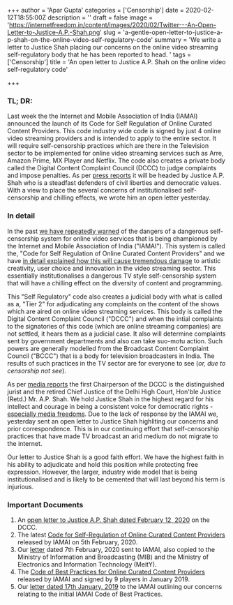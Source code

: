 +++
author = 'Apar Gupta'
categories = ['Censorship']
date = 2020-02-12T18:55:00Z
description = ''
draft = false
image = 'https://internetfreedom.in/content/images/2020/02/Twitter---An-Open-Letter-to-Justice-A.P.-Shah.png'
slug = 'a-gentle-open-letter-to-justice-a-p-shah-on-the-online-video-self-regulatory-code'
summary = 'We write a letter to Justice Shah placing our concerns on the online video streaming self-regulatory body that he has been reported to head. '
tags = ['Censorship']
title = 'An open letter to Justice A.P. Shah on the online video self-regulatory code'

+++


### TL; DR:

Last week the the Internet and  Mobile Association of India (IAMAI) announced the launch of its Code for Self Regulation of Online Curated Content Providers. This code industry wide code is signed by just 4 online video streaming providers and is intended to apply to the entire sector. It will require self-censorship practices which are there in the Television sector to be implemented for online video streaming services such as Arre, Amazon Prime, MX Player and Netflix. The code also creates a private body called the Digital Content Complaint  Council (DCCC) to judge complaints and impose penalties. As per [press reports](https://www.livemint.com/industry/media/hotstar-voot-others-sign-up-to-form-complaints-council-for-ott-platforms-11580907470733.html) it will be headed by Justice A.P. Shah who is a steadfast defenders of civil liberties and democratic values. With a view to place the several concerns of institutionalised self-censorship and chilling effects, we wrote him an open letter yesterday.

### In detail

In the past [we have repeatedly warned](https://internetfreedom.in/online-video-streaming-and-tv-are-not-the-same-so-why-is-the-iamai-trying-to-make-it-so/) of the dangers of a dangerous self-censorship system for online video services that is being championed by the Internet and Mobile Association of India ("IAMAI"). This system is called the, "Code for Self Regulation of Online Curated Content Providers" and we have [in detail explained how this will cause tremendous damage](https://internetfreedom.in/online-video-streaming-and-tv-are-not-the-same-so-why-is-the-iamai-trying-to-make-it-so/) to artistic creativity, user choice and innovation in the video streaming sector. This essentially institutionalises a dangerous TV style self-censorship system that will have a chilling effect on the diversity of content and programming.

This "Self Regulatory" code also creates a judicial body with what is called as a, "Tier 2" for adjudicating any complaints on the content of the shows which are aired on online video streaming services. This body is called the Digital Content Complaint Council ("DCCC") and when the intial complaints to the signatories of this code (which are online streaming companies) are not settled, it hears them as a judicial case. It also will determine complaints sent by government departments and also can take suo-motu action. Such powers are generally modelled from the Broadcast Content Complaint Council ("BCCC") that is a body for television broadcasters in India. The results of such practices in the TV sector are for everyone to see (_or, due to censorship not see_).

As per [media reports](https://internetfreedom.in/online-video-streaming-and-tv-are-not-the-same-so-why-is-the-iamai-trying-to-make-it-so/) the first Chairperson of the DCCC is the distinguished jurist and the retired Chief Justice of the Delhi High Court, Hon'ble Justice (Retd.) Mr. A.P. Shah. We hold Justice Shah in the highest regard for his intellect and courage in being a consistent voice for democratic rights - [especially media freedoms](https://www.livemint.com/Leisure/x3Es2gcvZvuZbYqwiWMQuN/Justice-AP-Shah--Judge-of-the-brave.html). Due to the lack of response by the IAMAI we, yesterday sent an open letter to Justice Shah highliting our concerns and prior correspondence. This is in our continuing effort that self-censorship practices that have made TV broadcast an arid medium do not migrate to the internet.

Our letter to Justice Shah is a good faith effort. We have the highest faith in his ability to adjudicate and hold this position while protecting free expression. However, the larger, industry wide model that is being institutionalised and is likely to be cemented that will last beyond his term is injurious.

### Important Documents

1. An [open letter to Justice A.P. Shah dated February 12, 2020](https://drive.google.com/file/d/1JbfzE3IqOXmFbBj3CWo89IAQTAqTSTgN/view?usp=sharing) on the DCCC.
2. The latest [Code for Self-Regulation of Online Curated Content Providers](https://www.medianama.com/wp-content/uploads/IAMAI-Digital-Content-Complaint-Council-NEW.pdf) released by IAMAI on 5th February, 2020.
3. Our [letter](https://drive.google.com/file/d/1b3eJQghsUwOJEYU1ri0ah2roO0BVSju0/view?usp=sharing) dated 7th February, 2020 sent to IAMAI, also copied to the Ministry of Information and  Broadcasting (MIB) and the Ministry of Electronics and Information  Technology (MeitY).
4. The [Code of Best Practices for Online Curated Content Providers](https://www.viacom18.com/pdfs/Self-Regulation_of_Online_Curated_Content_Providers.pdf) released by IAMAI and signed by 9 players in January 2019.
5. Our [letter dated 17th January, 2019](https://drive.google.com/file/d/0B9LKE-1DkhtFY3ZWWXpRdnRuVEpwWmMzYW1kR21yejA3d2g0/view) to the IAMAI outlining our concerns relating to the initial IAMAI Code of Best Practices.

